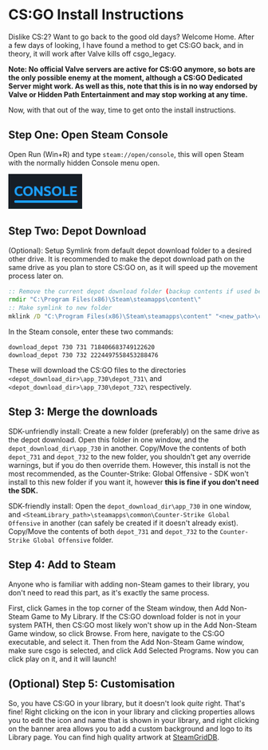 # CS:GO Install Instructions

Dislike CS:2? Want to go back to the good old days? Welcome Home. After a few days of looking, I have found a method to get CS:GO back, and in theory, it will work after Valve kills off csgo_legacy.

**Note: No official Valve servers are active for CS:GO anymore, so bots are the only possible enemy at the moment, although a CS:GO Dedicated Server might work. As well as this, note that this is in no way endorsed by Valve or Hidden Path Entertainment and may stop working at any time.**

Now, with that out of the way, time to get onto the install instructions.

## Step One: Open Steam Console

Open Run (Win+R) and type `steam://open/console`, this will open Steam with the normally hidden Console menu open.

![Steam Console Tab](image.png)

## Step Two: Depot Download

(Optional): Setup Symlink from default depot download folder to a desired other drive. It is recommended to make the depot download path on the same drive as you plan to store CS:GO on, as it will speed up the movement process later on.

```bat
:: Remove the current depot download folder (backup contents if used before)
rmdir "C:\Program Files(x86)\Steam\steamapps\content\"
:: Make symlink to new folder
mklink /D "C:\Program Files(x86)\Steam\steamapps\content" "<new_path>\content"
```

In the Steam console, enter these two commands:

```steamcmd
download_depot 730 731 718406683749122620
download_depot 730 732 2224497558453288476
```

These will download the CS:GO files to the directories `<depot_download_dir>\app_730\depot_731\` and `<depot_download_dir>\app_730\depot_732\` respectively.

## Step 3: Merge the downloads

SDK-unfriendly install: Create a new folder (preferably) on the same drive as the depot download. Open this folder in one window, and the `depot_download_dir\app_730` in another. Copy/Move the contents of both `depot_731` and `depot_732` to the new folder, you shouldn't get any override warnings, but if you do then override them. However, this install is not the most recommended, as the Counter-Strike: Global Offensive - SDK won't install to this new folder if you want it, however **this is fine if you don't need the SDK.**

SDK-friendly install: Open the `depot_download_dir\app_730` in one window, and `<SteamLibrary_path>\steamapps\common\Counter-Strike Global Offensive` in another (can safely be created if it doesn't already exist). Copy/Move the contents of both `depot_731` and `depot_732` to the `Counter-Strike Global Offensive` folder.

## Step 4: Add to Steam

Anyone who is familiar with adding non-Steam games to their library, you don't need to read this part, as it's exactly the same process.

First, click Games in the top corner of the Steam window, then Add Non-Steam Game to My Library. If the CS:GO download folder is not in your system PATH, then CS:GO most likely won't show up in the Add Non-Steam Game window, so click Browse. From here, navigate to the CS:GO executable, and select it. Then from the Add Non-Steam Game window, make sure csgo is selected, and click Add Selected Programs. Now you can click play on it, and it will launch!

## (Optional) Step 5: Customisation

So, you have CS:GO in your library, but it doesn't look *quite* right. That's fine! Right clicking on the icon in your library and clicking properties allows you to edit the icon and name that is shown in your library, and right clicking on the banner area allows you to add a custom background and logo to its Library page. You can find high quality artwork at [SteamGridDB](https://www.steamgriddb.com).
